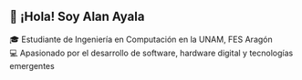 ## 👋 ¡Hola! Soy Alan Ayala

🎓 Estudiante de Ingeniería en Computación en la UNAM, FES Aragón  
💻 Apasionado por el desarrollo de software, hardware digital y tecnologías emergentes  



<!--
**Alan542-gif/Alan542-gif** is a ✨ _special_ ✨ repository because its `README.md` (this file) appears on your GitHub profile.

Here are some ideas to get you started:

- 🔭 I’m currently working on ...
- 🌱 I’m currently learning ...
- 👯 I’m looking to collaborate on ...
- 🤔 I’m looking for help with ...
- 💬 Ask me about ...
- 📫 How to reach me: ...
- 😄 Pronouns: ...
- ⚡ Fun fact: ...
-->
